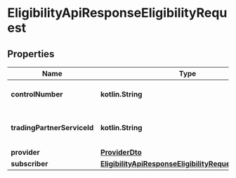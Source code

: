 
# EligibilityApiResponseEligibilityRequest

## Properties
Name | Type | Description | Notes
------------ | ------------- | ------------- | -------------
**controlNumber** | **kotlin.String** | The control number of the claim. |  [optional]
**tradingPartnerServiceId** | **kotlin.String** | The ID of the trading partner service. |  [optional]
**provider** | [**ProviderDto**](ProviderDto.md) |  |  [optional]
**subscriber** | [**EligibilityApiResponseEligibilityRequestSubscriber**](EligibilityApiResponseEligibilityRequestSubscriber.md) |  |  [optional]



